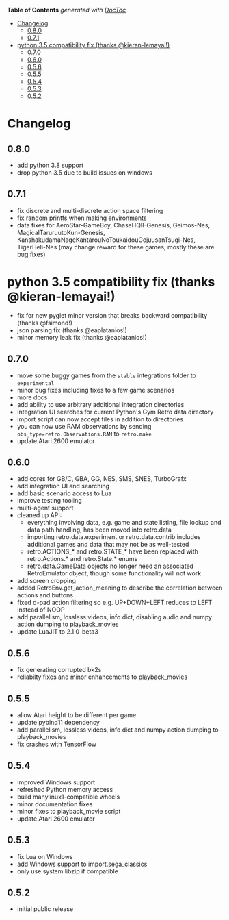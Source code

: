 <!-- START doctoc generated TOC please keep comment here to allow auto update -->
<!-- DON'T EDIT THIS SECTION, INSTEAD RE-RUN doctoc TO UPDATE -->
**Table of Contents**  *generated with [DocToc](https://github.com/thlorenz/doctoc)*

- [Changelog](#changelog)
  - [0.8.0](#080)
  - [0.7.1](#071)
- [python 3.5 compatibility fix (thanks @kieran-lemayai!)](#python-35-compatibility-fix-thanks-kieran-lemayai)
  - [0.7.0](#070)
  - [0.6.0](#060)
  - [0.5.6](#056)
  - [0.5.5](#055)
  - [0.5.4](#054)
  - [0.5.3](#053)
  - [0.5.2](#052)

<!-- END doctoc generated TOC please keep comment here to allow auto update -->

# Changelog

## 0.8.0

* add python 3.8 support
* drop python 3.5 due to build issues on windows

## 0.7.1

* fix discrete and multi-discrete action space filtering
* fix random printfs when making environments
* data fixes for AeroStar-GameBoy, ChaseHQII-Genesis, Geimos-Nes, MagicalTaruruutoKun-Genesis,  KanshakudamaNageKantarouNoToukaidouGojuusanTsugi-Nes, TigerHeli-Nes (may change reward for these games, mostly these are bug fixes)
# python 3.5 compatibility fix (thanks @kieran-lemayai!)
* fix for new pyglet minor version that breaks backward compatibility (thanks @fsimond!)
* json parsing fix (thanks @eaplatanios!)
* minor memory leak fix (thanks @eaplatanios!)

## 0.7.0

* move some buggy games from the `stable` integrations folder to `experimental`
* minor bug fixes including fixes to a few game scenarios
* more docs
* add ability to use arbitrary additional integration directories
* integration UI searches for current Python's Gym Retro data directory
* import script can now accept files in addition to directories
* you can now use RAM observations by sending `obs_type=retro.Observations.RAM` to `retro.make`
* update Atari 2600 emulator

## 0.6.0

* add cores for GB/C, GBA, GG, NES, SMS, SNES, TurboGrafx
* add integration UI and searching
* add basic scenario access to Lua
* improve testing tooling
* multi-agent support
* cleaned up API:
  * everything involving data, e.g. game and state listing, file lookup and data path handling, has been moved into retro.data
  * importing retro.data.experiment or retro.data.contrib includes additional games and data that may not be as well-tested
  * retro.ACTIONS_* and retro.STATE_* have been replaced with retro.Actions.* and retro.State.* enums
  * retro.data.GameData objects no longer need an associated RetroEmulator object, though some functionality will not work
* add screen cropping
* added RetroEnv.get_action_meaning to describe the correlation between actions and buttons
* fixed d-pad action filtering so e.g. UP+DOWN+LEFT reduces to LEFT instead of NOOP
* add parallelism, lossless videos, info dict, disabling audio and numpy action dumping to playback_movies
* update LuaJIT to 2.1.0-beta3

## 0.5.6

* fix generating corrupted bk2s
* reliabilty fixes and minor enhancements to playback_movies

## 0.5.5

* allow Atari height to be different per game
* update pybind11 dependency
* add parallelism, lossless videos, info dict and numpy action dumping to playback_movies
* fix crashes with TensorFlow

## 0.5.4

* improved Windows support
* refreshed Python memory access
* build manylinux1-compatible wheels
* minor documentation fixes
* minor fixes to playback_movie script
* update Atari 2600 emulator

## 0.5.3

* fix Lua on Windows
* add Windows support to import.sega_classics
* only use system libzip if compatible

## 0.5.2

* initial public release
